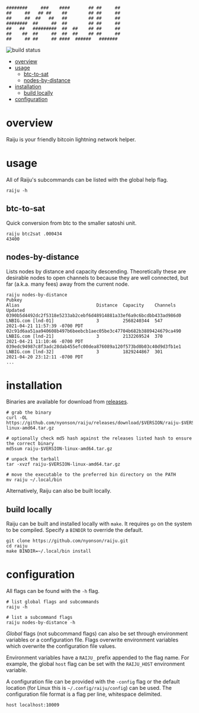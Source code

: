 ```
########     ###    ####       ## ##     ## 
##     ##   ## ##    ##        ## ##     ## 
##     ##  ##   ##   ##        ## ##     ## 
########  ##     ##  ##        ## ##     ## 
##   ##   #########  ##  ##    ## ##     ## 
##    ##  ##     ##  ##  ##    ## ##     ## 
##     ## ##     ## ####  ######   #######  
```
![build status](https://github.com/nyonson/raiju/actions/workflows/build.yml/badge.svg)
- [overview](#overview)
- [usage](#usage)
  - [btc-to-sat](#btc-to-sat)
  - [nodes-by-distance](#nodes-by-distance)
- [installation](#installation)
  - [build locally](#build-locally)
- [configuration](#configuration)

# overview

Raiju is your friendly bitcoin lightning network helper.

# usage

All of Raiju's subcommands can be listed with the global help flag.

```
raiju -h
```

## btc-to-sat

Quick conversion from btc to the smaller satoshi unit.

```
raiju btc2sat .000434
43400
```

## nodes-by-distance

Lists nodes by distance and capacity descending. Theoretically these are desirable nodes to open channels to because they are well connected, but far (a.k.a. many fees) away from the current node.

```
raiju nodes-by-distance
Pubkey                                                              Alias                             Distance  Capacity    Channels  Updated
0390b5d4492dc2f5318e5233ab2cebf6d48914881a33ef6a9c6bcdbb433ad986d0  LNBIG.com [lnd-01]                3         2568240344  547       2021-04-21 11:57:39 -0700 PDT
02c91d6aa51aa940608b497b6beebcb1aec05be3c47704b682b3889424679ca490  LNBIG.com [lnd-21]                3         2132269524  370       2021-04-21 11:10:46 -0700 PDT
039edc94987c8f3adc28dab455efc00dea876089a120f573bd0b03c40d9d3fb1e1  LNBIG.com [lnd-32]                3         1829244867  301       2021-04-20 23:12:11 -0700 PDT
...
```

# installation

Binaries are available for download from [releases](https://github.com/nyonson/raiju/releases).

```
# grab the binary
curl -OL https://github.com/nyonson/raiju/releases/download/$VERSION/raiju-$VERSION-linux-amd64.tar.gz

# optionally check md5 hash against the releases listed hash to ensure the correct binary
md5sum raiju-$VERSION-linux-amd64.tar.gz

# unpack the tarball
tar -xvzf raiju-$VERSION-linux-amd64.tar.gz

# move the executable to the preferred bin directory on the PATH
mv raiju ~/.local/bin
```

Alternatively, Raiju can also be built locally.

## build locally

Raiju can be built and installed locally with `make`. It requires `go` on the system to be compiled. Specify a `BINDIR` to override the default.

```
git clone https://github.com/nyonson/raiju.git
cd raiju
make BINDIR=~/.local/bin install
```

# configuration

All flags can be found with the `-h` flag.

```
# list global flags and subcommands
raiju -h

# list a subcommand flags
raiju nodes-by-distance -h
```

*Global* flags (not subcommand flags) can also be set through environment variables or a configuration file. Flags overwrite environment variables which overwrite the configuration file values.

Environment variables have a `RAIJU_` prefix appended to the flag name. For example, the global `host` flag can be set with the `RAIJU_HOST` environment variable.

A configuration file can be provided with the `-config` flag or the default location (for Linux this is `~/.config/raiju/config`) can be used. The configuration file format is a flag per line, whitespace delimited.

```
host localhost:10009
```